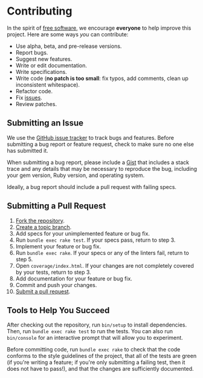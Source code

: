 # Contributing

In the spirit of [free software](http://www.fsf.org/licensing/essays/free-sw.html), we encourage **everyone** to help improve this project. Here are some ways _you_ can contribute:

* Use alpha, beta, and pre-release versions.
* Report bugs.
* Suggest new features.
* Write or edit documentation.
* Write specifications.
* Write code (**no patch is too small**: fix typos, add comments, clean up inconsistent whitespace).
* Refactor code.
* Fix [issues][issues].
* Review patches.

[issues]: https://github.com/michaelherold/sidekiq-global_id/issues

## Submitting an Issue

We use the [GitHub issue tracker][issues] to track bugs and features. Before submitting a bug report or feature request, check to make sure no one else has submitted it.

When submitting a bug report, please include a [Gist](https://gist.github.com) that includes a stack trace and any details that may be necessary to reproduce the bug, including your gem version, Ruby version, and operating system.

Ideally, a bug report should include a pull request with failing specs.

## Submitting a Pull Request

1. [Fork the repository](http://learn.github.com/p/branching.html).
2. [Create a topic branch](https://help.github.com/articles/creating-and-deleting-branches-within-your-repository/).
3. Add specs for your unimplemented feature or bug fix.
4. Run `bundle exec rake test`. If your specs pass, return to step 3.
5. Implement your feature or bug fix.
6. Run `bundle exec rake`. If your specs or any of the linters fail, return to step 5.
7. Open `coverage/index.html`. If your changes are not completely covered by your tests, return to step 3.
8. Add documentation for your feature or bug fix.
9. Commit and push your changes.
10. [Submit a pull request](https://help.github.com/articles/creating-a-pull-request/).

## Tools to Help You Succeed

After checking out the repository, run `bin/setup` to install dependencies. Then, run `bundle exec rake test` to run the tests. You can also run `bin/console` for an interactive prompt that will allow you to experiment.

Before committing code, run `bundle exec rake` to check that the code conforms to the style guidelines of the project, that all of the tests are green (if you're writing a feature; if you're only submitting a failing test, then it does not have to pass!), and that the changes are sufficiently documented.
